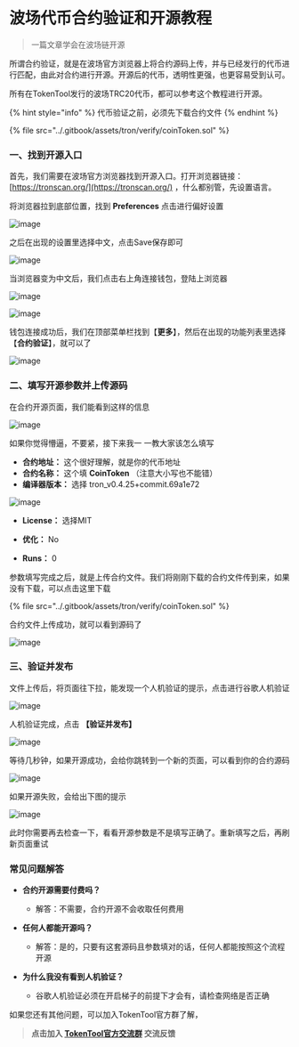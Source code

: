 # 波场代币合约验证和开源教程

> 一篇文章学会在波场链开源

所谓合约验证，就是在波场官方浏览器上将合约源码上传，并与已经发行的代币进行匹配，由此对合约进行开源。开源后的代币，透明性更强，也更容易受到认可。

所有在TokenTool发行的波场TRC20代币，都可以参考这个教程进行开源。

{% hint style="info" %}
代币验证之前，必须先下载合约文件
{% endhint %}

{% file src="../.gitbook/assets/tron/verify/coinToken.sol" %}

### 一、找到开源入口

首先，我们需要在波场官方浏览器找到开源入口。打开浏览器链接：[https://tronscan.org/](https://tronscan.org/) ，什么都别管，先设置语言。

将浏览器拉到底部位置，找到 **Preferences** 点击进行偏好设置

![image](../.gitbook/assets/tron/verify/1.png)

之后在出现的设置里选择中文，点击Save保存即可

![image](../.gitbook/assets/tron/verify/2.png)

当浏览器变为中文后，我们点击右上角连接钱包，登陆上浏览器

![image](../.gitbook/assets/tron/verify/3.png)

![image](../.gitbook/assets/tron/verify/4.png)

钱包连接成功后，我们在顶部菜单栏找到【**更多**】，然后在出现的功能列表里选择【**合约验证**】，就可以了

![image](../.gitbook/assets/tron/verify/5.png)



### 二、填写开源参数并上传源码

在合约开源页面，我们能看到这样的信息

![image](../.gitbook/assets/tron/verify/6.png)

如果你觉得懵逼，不要紧，接下来我一 一教大家该怎么填写

-  **合约地址：** 这个很好理解，就是你的代币地址
-  **合约名称：** 这个填 **CoinToken** （注意大小写也不能错）
-  **编译器版本：** 选择 tron_v0.4.25+commit.69a1e72

![image](../.gitbook/assets/tron/verify/7.png)

-  **License：** 选择MIT

-  **优化：** No

-  **Runs：** 0

参数填写完成之后，就是上传合约文件。我们将刚刚下载的合约文件传到来，如果没有下载，可以点击这里下载

{% file src="../.gitbook/assets/tron/verify/coinToken.sol" %}

合约文件上传成功，就可以看到源码了

![image](../.gitbook/assets/tron/verify/8.png)



### 三、验证并发布

文件上传后，将页面往下拉，能发现一个人机验证的提示，点击进行谷歌人机验证

![image](../.gitbook/assets/tron/verify/9.png)

人机验证完成，点击 **【验证并发布】**

![image](../.gitbook/assets/tron/verify/10.png)

等待几秒钟，如果开源成功，会给你跳转到一个新的页面，可以看到你的合约源码

![image](../.gitbook/assets/tron/verify/11.png)

如果开源失败，会给出下图的提示

![image](../.gitbook/assets/tron/verify/12.png)

此时你需要再去检查一下，看看开源参数是不是填写正确了。重新填写之后，再刷新页面重试

### 常见问题解答

- **合约开源需要付费吗？**
  - 解答：不需要，合约开源不会收取任何费用

- **任何人都能开源吗？**
  - 解答：是的，只要有这套源码且参数填对的话，任何人都能按照这个流程开源

- **为什么我没有看到人机验证？**
	- 谷歌人机验证必须在开启梯子的前提下才会有，请检查网络是否正确


如果您还有其他问题，可以加入TokenTool官方群了解，

> **点击加入 [TokenTool官方交流群](https://t.me/tokentool_app) 交流反馈**